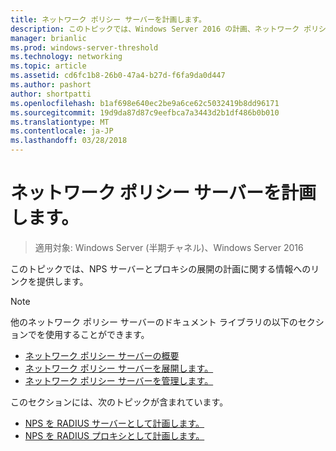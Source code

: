 ```yaml
---
title: ネットワーク ポリシー サーバーを計画します。
description: このトピックでは、Windows Server 2016 の計画、ネットワーク ポリシー サーバーの RADIUS サーバー展開の計画に関する情報へのリンクを提供します。
manager: brianlic
ms.prod: windows-server-threshold
ms.technology: networking
ms.topic: article
ms.assetid: cd6fc1b8-26b0-47a4-b27d-f6fa9da0d447
ms.author: pashort
author: shortpatti
ms.openlocfilehash: b1af698e640ec2be9a6ce62c5032419b8dd96171
ms.sourcegitcommit: 19d9da87d87c9eefbca7a3443d2b1df486b0b010
ms.translationtype: MT
ms.contentlocale: ja-JP
ms.lasthandoff: 03/28/2018
---
```

# <a name="plan-network-policy-server"></a>ネットワーク ポリシー サーバーを計画します。

>適用対象: Windows Server (半期チャネル)、Windows Server 2016

このトピックでは、NPS サーバーとプロキシの展開の計画に関する情報へのリンクを提供します。

>[!NOTE]
>他のネットワーク ポリシー サーバーのドキュメント ライブラリの以下のセクションでを使用することができます。 
> - [ネットワーク ポリシー サーバーの概要](nps-getstart-top.md)
> - [ネットワーク ポリシー サーバーを展開します。](nps-deploy.md)
> - [ネットワーク ポリシー サーバーを管理します。](nps-manage-top.md)

このセクションには、次のトピックが含まれています。

- [NPS を RADIUS サーバーとして計画します。](nps-plan-server.md)
- [NPS を RADIUS プロキシとして計画します。](nps-plan-proxy.md)
